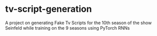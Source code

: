 # tv-script-generation
A project on generating Fake Tv Scripts for the 10th season of the show Seinfeld while training on the 9 seasons using PyTorch RNNs
